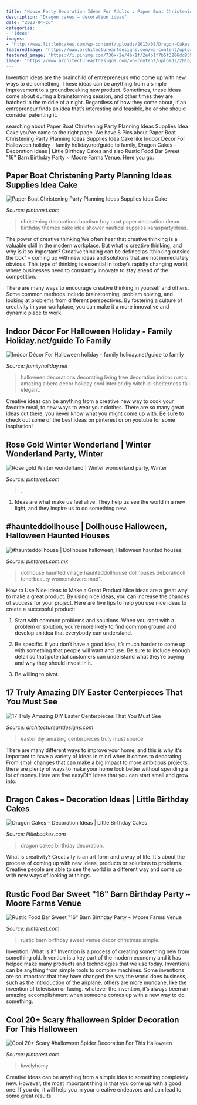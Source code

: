 ```yaml
---
title: "House Party Decoration Ideas For Adults : Paper Boat Christening Party Planning Ideas Supplies Idea Cake"
description: "Dragon cakes – decoration ideas"
date: "2023-04-26"
categories:
- "ideas"
images:
- "http://www.littlebcakes.com/wp-content/uploads/2013/08/Dragon-Cakes.jpg"
featuredImage: "https://www.architectureartdesigns.com/wp-content/uploads/2016/03/14-45-e1458751332582.jpg"
featured_image: "https://i.pinimg.com/736x/2e/4b/1f/2e4b1f7b5f3286dd859d8d5ca6b6e929.jpg"
image: "https://www.architectureartdesigns.com/wp-content/uploads/2016/03/14-45-e1458751332582.jpg"
---
```



Invention ideas are the brainchild of entrepreneurs who come up with new ways to do something. These ideas can be anything from a simple improvement to a groundbreaking new product. Sometimes, these ideas come about during a brainstorming session, and other times they are hatched in the middle of a night. Regardless of how they come about, if an entrepreneur finds an idea that’s interesting and feasible, he or she should consider patenting it.

	

		
searching about Paper Boat Christening Party Planning Ideas Supplies Idea Cake you've came to the right page. We have 8 Pics about Paper Boat Christening Party Planning Ideas Supplies Idea Cake like Indoor Décor For Halloween holiday - family holiday.net/guide to family, Dragon Cakes – Decoration Ideas | Little Birthday Cakes and also Rustic Food Bar Sweet &quot;16&quot; Barn Birthday Party ~ Moore Farms Venue. Here you go:
		
    
## Paper Boat Christening Party Planning Ideas Supplies Idea Cake

<img loading=lazy src="https://i.pinimg.com/736x/d6/07/a4/d607a4def96421031098a35281818b8d--christening-decorations-christening-party.jpg" onerror="this.onerror=null;this.src='https://tse1.mm.bing.net/th?id=OIP.8plHIuFhPaFx_kobYBJHIAHaLK&amp;pid=15.1';" alt="Paper Boat Christening Party Planning Ideas Supplies Idea Cake">

_Source: pinterest.com_

>christening decorations baptism boy boat paper decoration decor birthday themes cake idea shower nautical supplies karaspartyideas. 

	

The power of creative thinking
We often hear that creative thinking is a valuable skill in the modern workplace. But what is creative thinking, and why is it so important?
Creative thinking can be defined as “thinking outside the box” – coming up with new ideas and solutions that are not immediately obvious. This type of thinking is essential in today’s rapidly changing world, where businesses need to constantly innovate to stay ahead of the competition.

There are many ways to encourage creative thinking in yourself and others. Some common methods include brainstorming, problem solving, and looking at problems from different perspectives. By fostering a culture of creativity in your workplace, you can make it a more innovative and dynamic place to work.

    
## Indoor Décor For Halloween Holiday - Family Holiday.net/guide To Family

<img loading=lazy src="http://www.familyholiday.net/wp-content/uploads/2011/10/6-halloween-decorating_-.jpg" onerror="this.onerror=null;this.src='https://tse4.mm.bing.net/th?id=OIP.5WccaeAX4BdgnUMyfYkQwwHaJ4&amp;pid=15.1';" alt="Indoor Décor For Halloween holiday - family holiday.net/guide to family">

_Source: familyholiday.net_

>halloween decorations decorating living tree decoration indoor rustic amazing albero decor holiday cool interior diy witch di shelterness fall elegant. 

	

Creative ideas can be anything from a creative new way to cook your favorite meal, to new ways to wear your clothes. There are so many great ideas out there, you never know what you might come up with. Be sure to check out some of the best ideas on pinterest or on youtube for some inspiration!

    
## Rose Gold Winter Wonderland | Winter Wonderland Party, Winter

<img loading=lazy src="https://i.pinimg.com/736x/1b/41/d7/1b41d7795cafbb531a50e74d58604d08.jpg" onerror="this.onerror=null;this.src='https://tse4.mm.bing.net/th?id=OIP.Fzuh1Wpt4KQgdWAWd0UovAHaJ3&amp;pid=15.1';" alt="Rose gold Winter wonderland | Winter wonderland party, Winter">

_Source: pinterest.com_

>. 

	

1. Ideas are what make us feel alive. They help us see the world in a new light, and they inspire us to do something new.

    
## #haunteddollhouse | Dollhouse Halloween, Halloween Haunted Houses

<img loading=lazy src="https://i.pinimg.com/736x/2e/4b/1f/2e4b1f7b5f3286dd859d8d5ca6b6e929.jpg" onerror="this.onerror=null;this.src='https://tse3.mm.bing.net/th?id=OIP.Wous9tjd4g3be_0uk9zAOgHaJ3&amp;pid=15.1';" alt="#haunteddollhouse | Dollhouse halloween, Halloween haunted houses">

_Source: pinterest.com.mx_

>dollhouse haunted village haunteddollhouse dollhouses deborahdoll tenerbeauty womenslovers mad1. 

	

How to Use Nice Ideas to Make a Great Product
Nice ideas are a great way to make a great product. By using nice ideas, you can increase the chances of success for your project. Here are five tips to help you use nice ideas to create a successful product:
1. Start with common problems and solutions. When you start with a problem or solution, you’re more likely to find common ground and develop an idea that everybody can understand.

2. Be specific. If you don’t have a good idea, it’s much harder to come up with something that people will want and use. Be sure to include enough detail so that potential customers can understand what they’re buying and why they should invest in it.

3. Be willing to pivot.

    
## 17 Truly Amazing DIY Easter Centerpieces That You Must See

<img loading=lazy src="https://www.architectureartdesigns.com/wp-content/uploads/2016/03/14-45-e1458751332582.jpg" onerror="this.onerror=null;this.src='https://tse2.mm.bing.net/th?id=OIP.G42ikQ6WePtJLuT8K_0GvgHaLJ&amp;pid=15.1';" alt="17 Truly Amazing DIY Easter Centerpieces That You Must See">

_Source: architectureartdesigns.com_

>easter diy amazing centerpieces truly must source. 

	

There are many different ways to improve your home, and this is why it's important to have a variety of ideas in mind when it comes to decorating. From small changes that can make a big impact to more ambitious projects, there are plenty of ways to make your home look better without spending a lot of money. Here are five easyDIY Ideas that you can start small and grow into: 

    
## Dragon Cakes – Decoration Ideas | Little Birthday Cakes

<img loading=lazy src="http://www.littlebcakes.com/wp-content/uploads/2013/08/Dragon-Cakes.jpg" onerror="this.onerror=null;this.src='https://tse1.mm.bing.net/th?id=OIP.p7GssPkh-GAMuu20ZyzenAHaJ4&amp;pid=15.1';" alt="Dragon Cakes – Decoration Ideas | Little Birthday Cakes">

_Source: littlebcakes.com_

>dragon cakes birthday decoration. 

	

What is creativity?
Creativity is an art form and a way of life. It's about the process of coming up with new ideas, products or solutions to problems. Creative people are able to see the world in a different way and come up with new ways of looking at things.

    
## Rustic Food Bar Sweet &quot;16&quot; Barn Birthday Party ~ Moore Farms Venue

<img loading=lazy src="https://i.pinimg.com/736x/32/d5/61/32d5613801f7dc77561c86f52f002b93--simple-weddings-rustic-weddings.jpg" onerror="this.onerror=null;this.src='https://tse3.mm.bing.net/th?id=OIP.2p8Om5A6O-lQcU_Trk8vKAHaHa&amp;pid=15.1';" alt="Rustic Food Bar Sweet &quot;16&quot; Barn Birthday Party ~ Moore Farms Venue">

_Source: pinterest.com_

>rustic barn birthday sweet venue decor christmas simple. 

	

Invention: What is it?
Invention is a process of creating something new from something old. Invention is a key part of the modern economy and it has helped make many products and technologies that we use today. Inventions can be anything from simple tools to complex machines. Some inventions are so important that they have changed the way the world does business, such as the introduction of the airplane. others are more mundane, like the invention of television or faxing. whatever the invention, it’s always been an amazing accomplishment when someone comes up with a new way to do something.

    
## Cool 20+ Scary #halloween Spider Decoration For This Halloween

<img loading=lazy src="https://i.pinimg.com/736x/74/53/40/745340d107d9bab688238f51a0e5d953.jpg" onerror="this.onerror=null;this.src='https://tse3.mm.bing.net/th?id=OIP.R9Gh0abFPg4C9yaEa98-aAHaPJ&amp;pid=15.1';" alt="Cool 20+ Scary #halloween Spider Decoration For This Halloween">

_Source: pinterest.com_

>lovelyhomy. 

	

Creative ideas can be anything from a simple idea to something completely new. However, the most important thing is that you come up with a good one. If you do, it will help you in your creative endeavors and can lead to some great results.

